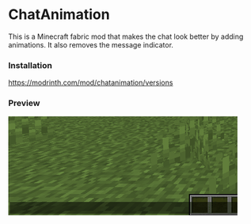 # ChatAnimation

This is a Minecraft fabric mod that makes the chat look better by adding animations. It also removes the message indicator.

### Installation

https://modrinth.com/mod/chatanimation/versions

### Preview

<img src="src/main/resources/assets/chatanimation/preview.gif"></img>

